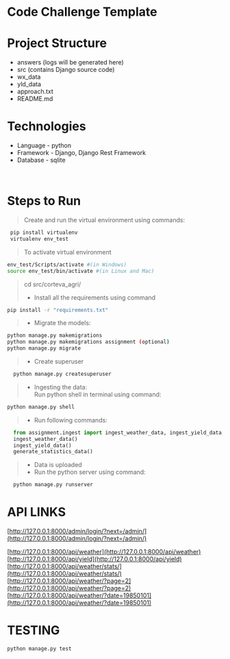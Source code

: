 # Code Challenge Template
# Project Structure
- answers (logs will be generated here)
- src  (contains Django source code)
- wx_data 
- yld_data 
- approach.txt
- README.md

# Technologies
- Language - python
- Framework - Django, Django Rest Framework
- Database - sqlite
<br>

# Steps to Run

>Create and run the virtual environment using commands: 
  ```bash
   pip install virtualenv
   virtualenv env_test
  ```
>To activate virtual environment 
  ```bash
  env_test/Scripts/activate #(in Windows) 
  source env_test/bin/activate #(in Linux and Mac) 
  ```
  
>cd src/corteva_agri/ 
> - Install all the requirements using command  
  ```bash 
  pip install -r "requirements.txt"
  ```
> - Migrate the models: <br>
  ```bash
  python manage.py makemigrations 
  python manage.py makemigrations assignment (optional)
  python manage.py migrate
  ```
> - Create superuser <br>
```bash
  python manage.py createsuperuser
```
> - Ingesting the data:<br>
  Run python shell in terminal using command: 
```bash
python manage.py shell 
```
>  - Run following commands:
```python
  from assignment.ingest import ingest_weather_data, ingest_yield_data, generate_statistics_data
  ingest_weather_data()
  ingest_yield_data()
  generate_statistics_data()
```
> - Data is uploaded<br>
> - Run the python server using command: 
```bash
  python manage.py runserver
```


# API LINKS

[http://127.0.0.1:8000/admin/login/?next=/admin/](http://127.0.0.1:8000/admin/login/?next=/admin/)

[http://127.0.0.1:8000/api/weather](http://127.0.0.1:8000/api/weather)<br>
[http://127.0.0.1:8000/api/yield](http://127.0.0.1:8000/api/yield) <br>
[http://127.0.0.1:8000/api/weather/stats/](http://127.0.0.1:8000/api/weather/stats/)
[http://127.0.0.1:8000/api/weather/?page=2](http://127.0.0.1:8000/api/weather/?page=2)
[http://127.0.0.1:8000/api/weather/?date=19850101](http://127.0.0.1:8000/api/weather/?date=19850101)


# TESTING

```bash
python manage.py test
```
